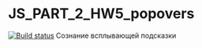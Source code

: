 
# JS_PART_2_HW5_popovers
[![Build status](https://ci.appveyor.com/api/projects/status/oulpv03ypn9501m2/branch/main?svg=true)](https://ci.appveyor.com/project/AlexanderIon/js-part-2-hw5-popovers/branch/main)
Сознание всплывающей подсказки
